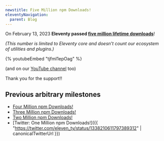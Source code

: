 ```yaml
---
newstitle: Five Million npm Downloads!
eleventyNavigation:
  parent: Blog
---
```


On February 13, 2023 **Eleventy passed [five million lifetime downloads](https://npm-stat.com/charts.html?package=%4011ty%2Feleventy&from=2018-01-01&to=2023-02-13)**!

_(This number is limited to Eleventy core and doesn’t count our ecosystem of utilities and plugins.)_

{% youtubeEmbed "tjfmI1epOag" %}

(and on our [YouTube channel](https://www.youtube.com/watch?v=tjfmI1epOag) too)

Thank you for the support!!

## Previous arbitrary milestones

- [Four Million npm Downloads!](/blog/four-million/)
- [Three Million npm Downloads!](/blog/three-million/)
- [Two Million npm Downloads!](/blog/2million/)
- [Twitter: One Million npm Downloads!]({{ "https://twitter.com/eleven_ty/status/1338210611797389312" | canonicalTwitterUrl }})

